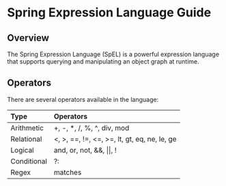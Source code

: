 # Spring Expression Language Guide

## Overview

The Spring Expression Language (SpEL) is a powerful expression language that supports querying and manipulating an object graph at runtime.

## Operators

There are several operators available in the language:

| Type        | Operators                                    |
| :---------- | :------------------------------------------- |
| Arithmetic  | +, -, *, /, %, ^, div, mod                   |
| Relational  | <, >, ==, !=, <=, >=, lt, gt, eq, ne, le, ge |
| Logical     | and, or, not, &&, \|\|, !                    |
| Conditional | ?:                                           |
| Regex       | matches                                      |
